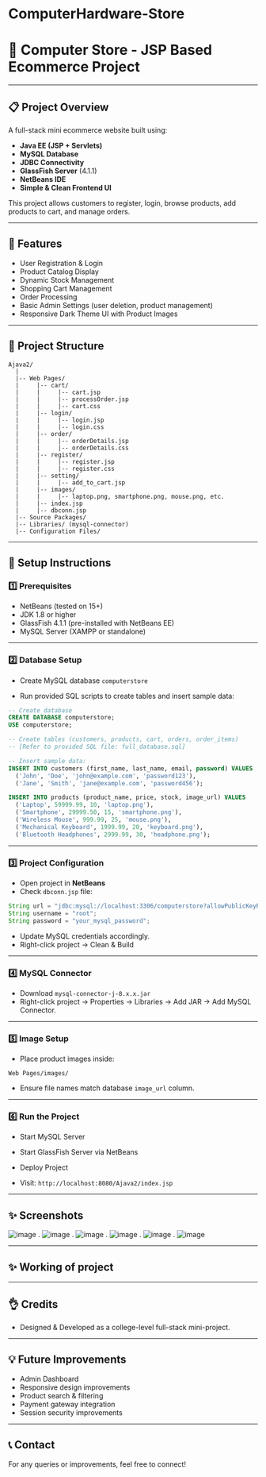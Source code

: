 # ComputerHardware-Store
# 🛒 Computer Store - JSP Based Ecommerce Project

---

## 📋 Project Overview

A full-stack mini ecommerce website built using:

* **Java EE (JSP + Servlets)**
* **MySQL Database**
* **JDBC Connectivity**
* **GlassFish Server** (4.1.1)
* **NetBeans IDE**
* **Simple & Clean Frontend UI**

This project allows customers to register, login, browse products, add products to cart, and manage orders.

---

## 🎯 Features

* User Registration & Login
* Product Catalog Display
* Dynamic Stock Management
* Shopping Cart Management
* Order Processing
* Basic Admin Settings (user deletion, product management)
* Responsive Dark Theme UI with Product Images

---

## 📁 Project Structure

```
Ajava2/
  |
  |-- Web Pages/
  |     |-- cart/
  |     |     |-- cart.jsp
  |     |     |-- processOrder.jsp
  |     |     |-- cart.css
  |     |-- login/
  |     |     |-- login.jsp
  |     |     |-- login.css
  |     |-- order/
  |     |     |-- orderDetails.jsp
  |     |     |-- orderDetails.css
  |     |-- register/
  |     |     |-- register.jsp
  |     |     |-- register.css
  |     |-- setting/
  |     |     |-- add_to_cart.jsp
  |     |-- images/
  |     |     |-- laptop.png, smartphone.png, mouse.png, etc.
  |     |-- index.jsp
  |     |-- dbconn.jsp
  |-- Source Packages/
  |-- Libraries/ (mysql-connector)
  |-- Configuration Files/
```

---

## 🔧 Setup Instructions

### 1️⃣ Prerequisites

* NetBeans (tested on 15+)
* JDK 1.8 or higher
* GlassFish 4.1.1 (pre-installed with NetBeans EE)
* MySQL Server (XAMPP or standalone)

---

### 2️⃣ Database Setup

* Create MySQL database `computerstore`

* Run provided SQL scripts to create tables and insert sample data:

```sql
-- Create database
CREATE DATABASE computerstore;
USE computerstore;

-- Create tables (customers, products, cart, orders, order_items)
-- [Refer to provided SQL file: full_database.sql]

-- Insert sample data:
INSERT INTO customers (first_name, last_name, email, password) VALUES
  ('John', 'Doe', 'john@example.com', 'password123'),
  ('Jane', 'Smith', 'jane@example.com', 'password456');

INSERT INTO products (product_name, price, stock, image_url) VALUES
  ('Laptop', 59999.99, 10, 'laptop.png'),
  ('Smartphone', 29999.50, 15, 'smartphone.png'),
  ('Wireless Mouse', 999.99, 25, 'mouse.png'),
  ('Mechanical Keyboard', 1999.99, 20, 'keyboard.png'),
  ('Bluetooth Headphones', 2999.99, 30, 'headphone.png');
```

---

### 3️⃣ Project Configuration

* Open project in **NetBeans**
* Check `dbconn.jsp` file:

```java
String url = "jdbc:mysql://localhost:3306/computerstore?allowPublicKeyRetrieval=true&useSSL=false";
String username = "root";
String password = "your_mysql_password";
```

* Update MySQL credentials accordingly.
* Right-click project → Clean & Build

---

### 4️⃣ MySQL Connector

* Download `mysql-connector-j-8.x.x.jar`
* Right-click project → Properties → Libraries → Add JAR → Add MySQL Connector.

---

### 5️⃣ Image Setup

* Place product images inside:

```
Web Pages/images/
```

* Ensure file names match database `image_url` column.

---

### 6️⃣ Run the Project

* Start MySQL Server

* Start GlassFish Server via NetBeans

* Deploy Project

* Visit: `http://localhost:8080/Ajava2/index.jsp`

---

## ✨ Screenshots
![image](https://github.com/user-attachments/assets/e070a2a4-df68-426f-84fe-e9d6fdaa6a21)
.
![image](https://github.com/user-attachments/assets/7b044005-3668-4372-9e78-9d5b52500713)
.
![image](https://github.com/user-attachments/assets/ca19861a-1c9a-497a-93de-e5c9685fdb22)
.
![image](https://github.com/user-attachments/assets/963ff10a-c720-4ba0-8ec5-4c4f9a12c313)
.
![image](https://github.com/user-attachments/assets/8746150e-c66c-4812-a9a1-9ec2f3b8bf96)
.
![image](https://github.com/user-attachments/assets/894b8a38-8a63-4686-ac14-d32378faee43)


---

## ✨ Working of project


---
## 👌 Credits

* Designed & Developed as a college-level full-stack mini-project.

---

## 💡 Future Improvements

* Admin Dashboard
* Responsive design improvements
* Product search & filtering
* Payment gateway integration
* Session security improvements

---

## 📞 Contact

For any queries or improvements, feel free to connect!
